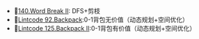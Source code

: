 - :chicken:[140.Word Break II](https://github.com/seawood/Leetcode-JianzhiOffer/blob/master/Leetcode/Prepare-Google/140.Word%20Break%20II.cpp): DFS+剪枝
- :handbag:[Lintcode 92.Backpack](https://github.com/seawood/Leetcode-JianzhiOffer/blob/master/Leetcode/Prepare-Google/Lintcode%2092.Backpack.cpp):0-1背包无价值（动态规划+空间优化）
- :handbag:[Lintcode 125.Backpack II]():0-1背包有价值（动态规划+空间优化）